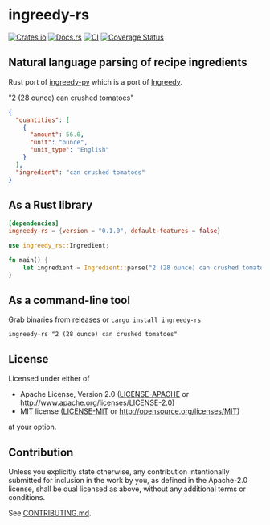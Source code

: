 # ingreedy-rs

[![Crates.io](https://img.shields.io/crates/v/ingreedy-rs.svg)](https://crates.io/crates/ingreedy-rs)
[![Docs.rs](https://docs.rs/ingreedy-rs/badge.svg)](https://docs.rs/ingreedy-rs)
[![CI](https://github.com/Ninjani/ingreedy-rs/workflows/Continuous%20Integration/badge.svg)](https://github.com/Ninjani/ingreedy-rs/actions)
[![Coverage Status](https://coveralls.io/repos/github/Ninjani/ingreedy-rs/badge.svg?branch=main)](https://coveralls.io/github/Ninjani/ingreedy-rs?branch=main)

## Natural language parsing of recipe ingredients

Rust port of [ingreedy-py](https://github.com/openculinary/ingreedy-py) which is a port of [Ingreedy](https://github.com/iancanderson/ingreedy-js). 


"2 (28 ounce) can crushed tomatoes"

```json
{
  "quantities": [
    {
      "amount": 56.0,
      "unit": "ounce",
      "unit_type": "English"
    }
  ],
  "ingredient": "can crushed tomatoes"
}
```

## As a Rust library

```toml
[dependencies]
ingreedy-rs = {version = "0.1.0", default-features = false}
```

```rust
use ingreedy_rs::Ingredient;

fn main() {
    let ingredient = Ingredient::parse("2 (28 ounce) can crushed tomatoes")?;
}
```

## As a command-line tool
Grab binaries from [releases](https://github.com/Ninjani/ingreedy-rs/releases/latest) or `cargo install ingreedy-rs`

```shell
ingreedy-rs "2 (28 ounce) can crushed tomatoes"
```

## License

Licensed under either of

 * Apache License, Version 2.0
   ([LICENSE-APACHE](LICENSE-APACHE) or http://www.apache.org/licenses/LICENSE-2.0)
 * MIT license
   ([LICENSE-MIT](LICENSE-MIT) or http://opensource.org/licenses/MIT)

at your option.

## Contribution

Unless you explicitly state otherwise, any contribution intentionally submitted
for inclusion in the work by you, as defined in the Apache-2.0 license, shall be
dual licensed as above, without any additional terms or conditions.

See [CONTRIBUTING.md](CONTRIBUTING.md).
